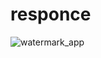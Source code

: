 # responce


![watermark_app](https://github.com/sabuj-inc/responce/assets/54734573/196ebfcf-f390-4652-a447-60e4640edab0)
